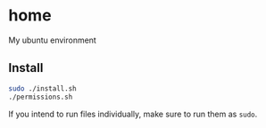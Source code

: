 # home

My ubuntu environment

## Install

```bash
sudo ./install.sh
./permissions.sh
```

If you intend to run files individually, make sure to run them as `sudo`.
